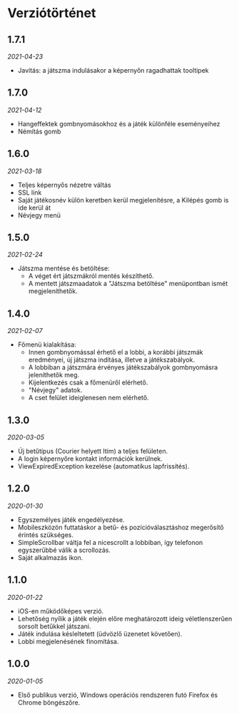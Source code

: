 # Verziótörténet

## 1.7.1
*2021-04-23*

* Javítás: a játszma indulásakor a képernyőn ragadhattak tooltipek

## 1.7.0
*2021-04-12*

* Hangeffektek gombnyomásokhoz és a játék különféle eseményeihez
* Némítás gomb

## 1.6.0
*2021-03-18*

* Teljes képernyős nézetre váltás
* SSL link
* Saját játékosnév külön keretben kerül megjelenítésre, a Kilépés gomb is ide kerül át
* Névjegy menü

## 1.5.0
*2021-02-24*

* Játszma mentése és betöltése:
   - A véget ért játszmákról mentés készíthető.
   - A mentett játszmaadatok a "Játszma betöltése" menüpontban ismét megjeleníthetők.

## 1.4.0
*2021-02-07*

* Főmenü kialakítása:
   - Innen gombnyomással érhető el a lobbi, a korábbi játszmák eredményei, új játszma indítása, illetve a játékszabályok.
   - A lobbiban a játszmára érvényes játékszabályok gombnyomásra jeleníthetők meg.
   - Kijelentkezés csak a főmenüről elérhető.
   - "Névjegy" adatok.
   - A cset felület ideiglenesen nem elérhető.

## 1.3.0
*2020-03-05*

* Új betűtípus (Courier helyett Itim) a teljes felületen. 
* A login képernyőre kontakt információk kerülnek.
* ViewExpiredException kezelése (automatikus lapfrissítés).

## 1.2.0
*2020-01-30*

* Egyszemélyes játék engedélyezése.
* Mobileszközön futtatáskor a betű- és pozícióválasztáshoz megerősítő érintés szükséges. 
* SimpleScrollbar váltja fel a nicescrollt a lobbiban, így telefonon egyszerűbbé válik a scrollozás.
* Saját alkalmazás ikon.

## 1.1.0
*2020-01-22*

* iOS-en működőképes verzió.
* Lehetőség nyílik a játék elején előre meghatározott ideig véletlenszerűen sorsolt betűkkel játszani.
* Játék indulása késleltetett (üdvözlő üzenetet követően).
* Lobbi megjelenésének finomítása.

## 1.0.0
*2020-01-05*

* Első publikus verzió, Windows operációs rendszeren futó Firefox és Chrome böngészőre.
